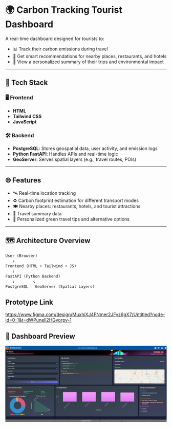 # 🌍 Carbon Tracking Tourist Dashboard

A real-time dashboard designed for tourists to:

- 📊 Track their carbon emissions during travel
- 🧭 Get smart recommendations for nearby places, restaurants, and hotels
- 🧾 View a personalized summary of their trips and environmental impact

---

## 🧰 Tech Stack

### 🖥️ Frontend
- **HTML**
- **Tailwind CSS**
- **JavaScript**

### 🛠️ Backend
- **PostgreSQL**: Stores geospatial data, user activity, and emission logs
- **Python FastAPI**: Handles APIs and real-time logic
- **GeoServer**: Serves spatial layers (e.g., travel routes, POIs)

---

## 🌐 Features

- 🛰️ Real-time location tracking
- ♻️ Carbon footprint estimation for different transport modes
- 🍽️ Nearby places: restaurants, hotels, and tourist attractions
- 📅  Travel summary data
- 🌱 Personalized green travel tips and alternative options

---

## 🗺️ Architecture Overview

```plaintext
User (Browser)
   ↓
Frontend (HTML + Tailwind + JS)
   ↓
FastAPI (Python Backend)
   ↓        ↘
PostgreSQL   GeoServer (Spatial Layers)
```
## Prototype Link
https://www.figma.com/design/MuxhiXJ4FNmer2JFvz6gX7/Untitled?node-id=0-1&t=dWPunell2HGvorpv-1
## 📸 Dashboard Preview

![Dashboard Screenshot](image.png)





